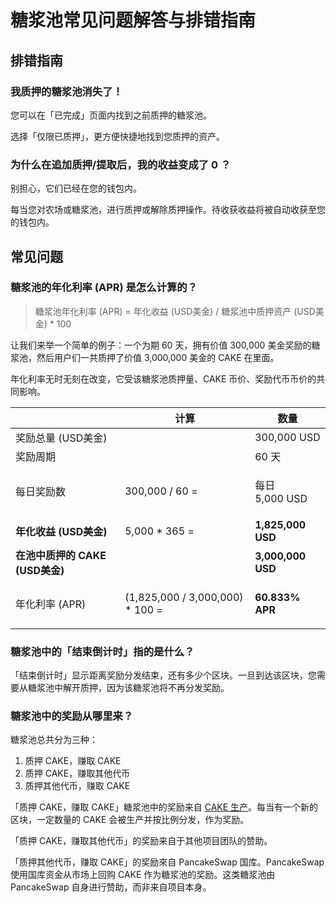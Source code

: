 # 糖浆池常见问题解答与排错指南

## 排错指南

### 我质押的糖浆池消失了！

您可以在「已完成」页面内找到之前质押的糖浆池。

选择「仅限已质押」，更方便快捷地找到您质押的资产。

### **为什么在追加质押/提取后，我的收益变成了 0 ？**

别担心，它们已经在您的钱包内。

每当您对农场或糖浆池，进行质押或解除质押操作。待收获收益将被自动收获至您的钱包内。

## **常见问题**

### 糖浆池的年化利率 (APR) 是怎么计算的？

> 糖浆池年化利率 (APR) = 年化收益 (USD美金) / 糖浆池中质押资产 (USD美金) \* 100

让我们来举一个简单的例子：一个为期 60 天，拥有价值 300,000 美金奖励的糖浆池，然后用户们一共质押了价值 3,000,000 美金的 CAKE 在里面。

年化利率无时无刻在改变，它受该糖浆池质押量、CAKE 币价、奖励代币币价的共同影响。

|                         | **计算**                            | 数量                                         |
| ----------------------- | --------------------------------- | ------------------------------------------ |
| 奖励总量 (USD美金)            |                                   | 300,000 USD                                |
| 奖励周期                    |                                   | 60 天                                       |
| 每日奖励数                   | 300,000 / 60 =                    | <p>每日 <br>5,000 USD </p>                   |
| **年化收益 (USD美金)**        | 5,000 \* 365 =                    | **1,825,000 USD**                          |
| **在池中质押的 CAKE (USD美金)** |                                   | **3,000,000 USD**                          |
| 年化利率 (APR)              | (1,825,000 / 3,000,000) \* 100 =  | <p></p><p><strong>60.833% APR</strong></p> |

### **糖浆池中的「**结束倒计时**」指的是什么？**

「结束倒计时」显示距离奖励分发结束，还有多少个区块。一旦到达该区块，您需要从糖浆池中解开质押，因为该糖浆池将不再分发奖励。

### **糖浆池中的奖励从哪里来？**

糖浆池总共分为三种：

1. 质押 CAKE，赚取 CAKE
2. 质押 CAKE，赚取其他代币
3. 质押其他代币，赚取 CAKE

「质押 CAKE，赚取 CAKE」糖浆池中的奖励来自 [CAKE 生产](../../../tokenomics/cake/cake-dai-bi-jing-ji-mo-xing.md)。每当有一个新的区块，一定数量的 CAKE 会被生产并按比例分发，作为奖励。

「质押 CAKE，赚取其他代币」的奖励来自于其他项目团队的赞助。

「质押其他代币，赚取 CAKE」的奖励來自 PancakeSwap 国库。PancakeSwap 使用国库资金从市场上回购 CAKE 作为糖浆池的奖励。这类糖浆池由 PancakeSwap 自身进行赞助，而非来自项目本身。
